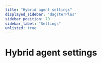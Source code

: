 ```yaml
---
title: "Hybrid agent settings"
displayed_sidebar: "dagsterPlus"
sidebar_position: 70
sidebar_label: "Settings"
unlisted: true
---
```


# Hybrid agent settings
